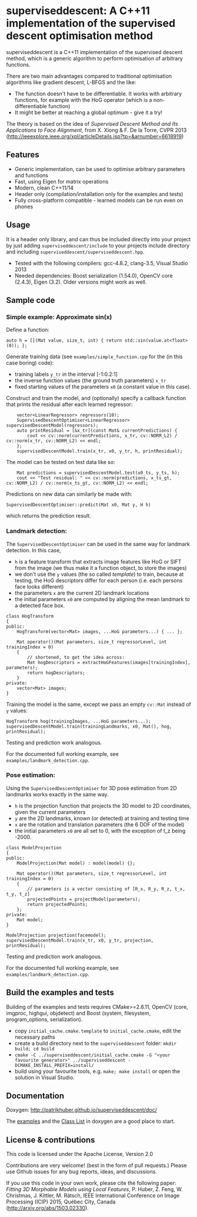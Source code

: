 # superviseddescent: A C++11 implementation of the supervised descent optimisation method


superviseddescent is a C++11 implementation of the supervised descent method, which is a generic algorithm to perform optimisation of arbitrary functions.

There are two main advantages compared to traditional optimisation algorithms like gradient descent, L-BFGS and the like:
* The function doesn't have to be differentiable. It works with arbitrary functions, for example with the HoG operator (which is a non-differentiable function)
* It might be better at reaching a global optimum - give it a try!

The theory is based on the idea of _Supervised Descent Method and Its Applications to Face Alignment_, from X. Xiong & F. De la Torre, CVPR 2013 (http://ieeexplore.ieee.org/xpl/articleDetails.jsp?tp=&arnumber=6618919)

## Features

* Generic implementation, can be used to optimise arbitrary parameters and functions
* Fast, using Eigen for matrix operations
* Modern, clean C++11/14
* Header only (compilation/installation only for the examples and tests)
* Fully cross-platform compatible - learned models can be run even on phones

## Usage

It is a header only library, and can thus be included directly into your project by just adding `superviseddescent/include` to your projects include directory and including `superviseddescent/superviseddescent.hpp`.

* Tested with the following compilers: gcc-4.8.2, clang-3.5, Visual Studio 2013
* Needed dependencies: Boost serialization (1.54.0), OpenCV core (2.4.3), Eigen (3.2). Older versions might work as well.

## Sample code

### Simple example: Approximate sin(x)

Define a function:

    auto h = [](Mat value, size_t, int) { return std::sin(value.at<float>(0)); };

Generate training data (see `examples/simple_function.cpp` for the (in this case boring) code):
* training labels `y_tr` in the interval [-1:0.2:1]
* the inverse function values (the ground truth parameters) `x_tr`
* fixed starting values of the parameters `x0` (a constant value in this case).

Construct and train the model, and (optionally) specify a callback function that prints the residual after each learned regressor:

~~~{.cpp}
	vector<LinearRegressor> regressors(10);
	SupervisedDescentOptimiser<LinearRegressor> supervisedDescentModel(regressors);
	auto printResidual = [&x_tr](const Mat& currentPredictions) {
		cout << cv::norm(currentPredictions, x_tr, cv::NORM_L2) / cv::norm(x_tr, cv::NORM_L2) << endl;
	};
	supervisedDescentModel.train(x_tr, x0, y_tr, h, printResidual);
~~~	

The model can be tested on test data like so:
~~~{.cpp}
	Mat predictions = supervisedDescentModel.test(x0_ts, y_ts, h);
	cout << "Test residual: " << cv::norm(predictions, x_ts_gt, cv::NORM_L2) / cv::norm(x_ts_gt, cv::NORM_L2) << endl;
~~~

Predictions on new data can similarly be made with:
~~~{.cpp}
SupervisedDescentOptimiser::predict(Mat x0, Mat y, H h)
~~~
which returns the prediction result.


### Landmark detection:

The `SupervisedDescentOptimiser` can be used in the same way for landmark detection. In this case,

* `h` is a feature transform that extracts image features like HoG or SIFT from the image (we thus make it a function object, to store the images)
* we don't use the `y` values (the so called _template_) to train, because at testing, the HoG descriptors differ for each person (i.e. each persons face looks different)
* the parameters `x` are the current 2D landmark locations
* the initial parameters `x0` are computed by aligning the mean landmark to a detected face box.

~~~{.cpp}
class HogTransform
{
public:
	HogTransform(vector<Mat> images, ...HoG parameters...) { ... };
	
	Mat operator()(Mat parameters, size_t regressorLevel, int trainingIndex = 0)
	{
		// shortened, to get the idea across:
		Mat hogDescriptors = extractHoGFeatures(images[trainingIndex], parameters);
		return hogDescriptors;
	}
private:
	vector<Mat> images;
}
~~~

Training the model is the same, except we pass an empty `cv::Mat` instead of `y` values:
~~~{.cpp}
HogTransform hog(trainingImages, ...HoG parameters...);
supervisedDescentModel.train(trainingLandmarks, x0, Mat(), hog, printResidual);
~~~

Testing and prediction work analogous.

For the documented full working example, see `examples/landmark_detection.cpp`.


### Pose estimation:

Using the `SupervisedDescentOptimiser` for 3D pose estimation from 2D landmarks works exactly in the same way.

* `h` is the projection function that projects the 3D model to 2D coordinates, given the current parameters
* `y` are the 2D landmarks, known (or detected) at training and testing time
* `x` are the rotation and translation parameters (the 6 DOF of the model)
* the initial parameters `x0` are all set to 0, with the exception of t_z being -2000.

~~~{.cpp}
class ModelProjection
{
public:
	ModelProjection(Mat model) : model(model) {};

	Mat operator()(Mat parameters, size_t regressorLevel, int trainingIndex = 0)
	{
		// parameters is a vector consisting of [R_x, R_y, R_z, t_x, t_y, t_z]
		projectedPoints = projectModel(parameters);
		return projectedPoints;
	};
private:
	Mat model;
}
~~~

~~~{.cpp}
ModelProjection projection(facemodel);
supervisedDescentModel.train(x_tr, x0, y_tr, projection, printResidual);
~~~

Testing and prediction work analogous.

For the documented full working example, see `examples/landmark_detection.cpp`.


## Build the examples and tests

Building of the examples and tests requires CMake>=2.8.11, OpenCV (core, imgproc, highgui, objdetect) and Boost (system, filesystem, program_options, serialization).

* copy `initial_cache.cmake.template` to `initial_cache.cmake`, edit the necessary paths
* create a build directory next to the `superviseddescent` folder: `mkdir build; cd build`
* `cmake -C ../superviseddescent/initial_cache.cmake -G "<your favourite generator>" ../superviseddescent -DCMAKE_INSTALL_PREFIX=install/`
* build using your favourite tools, e.g. `make; make install` or open the solution in Visual Studio.


## Documentation

Doxygen: http://patrikhuber.github.io/superviseddescent/doc/

The [examples](https://github.com/patrikhuber/superviseddescent/tree/master/examples) and the [Class List](http://patrikhuber.github.io/superviseddescent/doc/annotated.html) in doxygen are a good place to start.

## License & contributions

This code is licensed under the Apache License, Version 2.0

Contributions are very welcome! (best in the form of pull requests.) Please use Github issues for any bug reports, ideas, and discussions.

If you use this code in your own work, please cite the following paper: _Fitting 3D Morphable Models using Local Features_, P. Huber, Z. Feng, W. Christmas, J. Kittler, M. Rätsch, IEEE International Conference on Image Processing (ICIP) 2015, Québec City, Canada (http://arxiv.org/abs/1503.02330).

